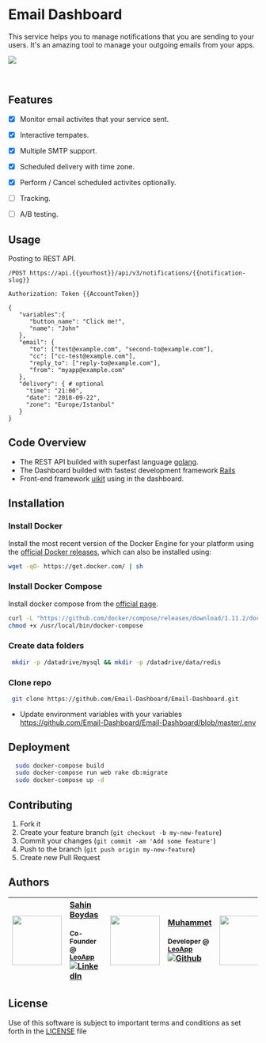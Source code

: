 # Email Dashboard

This service helps you to manage notifications that you are sending to your users. It's an amazing tool to manage your outgoing emails from your apps.

![](https://github.com/Email-Dashboard/Email-Dashboard/blob/master/docs/activities.png?raw=true)

<br/>


## Features
- [x] Monitor email activites that your service sent.
- [x] Interactive tempates.
- [x] Multiple SMTP support.
- [x] Scheduled delivery with time zone.
- [x] Perform / Cancel scheduled activites optionally.
- [ ] Tracking.
- [ ] A/B testing.


## Usage

Posting to REST API.

`/POST https://api.{{yourhost}}/api/v3/notifications/{{notification-slug}}`

`Authorization: Token {{AccountToken}}`


```
{
   "variables":{
      "button_name": "Click me!",
      "name": "John"
   },
   "email": {
      "to": ["test@example.com", "second-to@example.com"],
      "cc": ["cc-test@example.com"],
      "reply_to": ["reply-to@example.com"],
      "from": "myapp@example.com"
   },
   "delivery": { # optional
     "time": "21:00",
     "date": "2018-09-22",
     "zone": "Europe/Istanbul"
   }
}
```

## Code Overview
* The REST API builded with superfast language [golang](https://github.com/golang/go).
* The Dashboard builded with fastest development framework [Rails](https://github.com/rails/rails)
* Front-end framework [uikit](https://github.com/uikit/uikit) using in the dashboard.

## Installation

### Install Docker
Install the most recent version of the Docker Engine for your platform using the [official Docker releases](http://docs.docker.com/engine/installation/), which can also be installed using:

```bash
wget -qO- https://get.docker.com/ | sh
```

### Install Docker Compose
Install docker compose from the [official page](https://docs.docker.com/compose/install/).

```bash
curl -L "https://github.com/docker/compose/releases/download/1.11.2/docker-compose-$(uname -s)-$(uname -m)" -o /usr/local/bin/docker-compose
chmod +x /usr/local/bin/docker-compose
```

### Create data folders
```bash
 mkdir -p /datadrive/mysql && mkdir -p /datadrive/data/redis
```

### Clone repo

```bash
 git clone https://github.com/Email-Dashboard/Email-Dashboard.git
```

* Update environment variables with your variables https://github.com/Email-Dashboard/Email-Dashboard/blob/master/.env

## Deployment

```bash
  sudo docker-compose build
  sudo docker-compose run web rake db:migrate
  sudo docker-compose up -d
```

## Contributing

1. Fork it
2. Create your feature branch (`git checkout -b my-new-feature`)
3. Commit your changes (`git commit -am 'Add some feature'`)
4. Push to the branch (`git push origin my-new-feature`)
5. Create new Pull Request

## Authors
| [<img src="https://pbs.twimg.com/profile_images/508440350495485952/U1VH52UZ_200x200.jpeg" width="100px;"/>](https://twitter.com/sahinboydas)   | [Sahin Boydas](https://twitter.com/sahinboydas)<br/><br/><sub>Co-Founder @ [LeoApp](https://leoapp.com)</sub><br/> [![LinkedIn][1.1]][1]| [<img src="https://avatars1.githubusercontent.com/u/989759?s=460&v=4" width="100px;"/>](https://github.com/muhammet)   | [Muhammet](https://github.com/muhammet)<br/><br/><sub>Developer @ [LeoApp](https://leoapp.com)</sub><br/> [![Github][2.1]][2] | [<img src="https://avatars1.githubusercontent.com/u/8470005?s=460&v=4" width="100px;"/>](https://github.com/sadikay)   | [Sadik](https://github.com/sadikay)<br/><br/><sub>Developer @ [LeoApp](http://leoapp.com)</sub><br/> [![Github][3.1]][3]
| - | :- | - | :- | - | :- |

[1.1]: https://www.kingsfund.org.uk/themes/custom/kingsfund/dist/img/svg/sprite-icon-linkedin.svg (linkedin icon)
[1]: https://www.linkedin.com/in/sahinboydas
[2.1]: http://i.imgur.com/9I6NRUm.png (github.com/muhammet)
[2]: http://www.github.com/muhammet
[3.1]: http://i.imgur.com/9I6NRUm.png (github.com/sadikay)
[3]: http://www.github.com/sadikay

## License

Use of this software is subject to important terms and conditions as set forth in the [LICENSE](LICENSE) file
